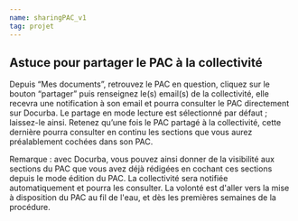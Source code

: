 ```yaml
---
name: sharingPAC_v1
tag: projet
---
```


## Astuce pour partager le PAC à la collectivité 

Depuis “Mes documents”, retrouvez le PAC en question, cliquez sur le bouton “partager” puis renseignez le(s) email(s) de la collectivité, elle recevra une notification à son email et pourra consulter le PAC directement sur Docurba. 
Le partage en mode lecture est sélectionné par défaut ; laissez-le ainsi. Retenez qu’une fois le PAC partagé à la collectivité, cette dernière pourra consulter en continu les sections que vous aurez préalablement cochées dans son PAC. 

Remarque : avec Docurba, vous pouvez ainsi donner de la visibilité aux sections du PAC que vous avez déjà rédigées en cochant ces sections depuis le mode édition du PAC. La collectivité sera notifiée automatiquement et pourra les consulter. 
La volonté est d'aller vers la mise à disposition du PAC au fil de l'eau, et dès les premières semaines de la procédure.
